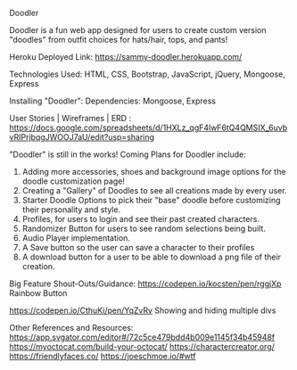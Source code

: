 Doodler

Doodler is a fun web app designed for users to create custom version "doodles" from outfit choices for hats/hair, tops, and pants! 

Heroku Deployed Link: https://sammy-doodler.herokuapp.com/

Technologies Used:
HTML, CSS, Bootstrap, JavaScript, jQuery, Mongoose, Express

Installing "Doodler":
Dependencies: Mongoose, Express

User Stories | Wireframes | ERD : https://docs.google.com/spreadsheets/d/1HXLz_qgF4lwF6tQ4QMSIX_6uvbvRIPrjbqgJWOOJ7aU/edit?usp=sharing

"Doodler" is still in the works! 
Coming Plans for Doodler include:
1. Adding more accessories, shoes and background image options for the doodle customization page!
2. Creating a "Gallery" of Doodles to see all creations made by every user.
3. Starter Doodle Options to pick their "base" doodle before customizing their personality and style. 
4. Profiles, for users to login and see their past created characters. 
5. Randomizer Button for users to see random selections being built.
6. Audio Player implementation. 
7. A Save button so the user can save a character to their profiles
8. A download button for a user to be able to download a png file of their creation. 

Big Feature Shout-Outs/Guidance: 
https://codepen.io/kocsten/pen/rggjXp	Rainbow Button

https://codepen.io/CthuKi/pen/YqZvRv	Showing and hiding multiple divs

Other References and Resources:
https://app.svgator.com/editor#/72c5ce479bdd4b009e1145f34b45948f
https://myoctocat.com/build-your-octocat/
https://charactercreator.org/
https://friendlyfaces.co/
https://joeschmoe.io/#wtf

